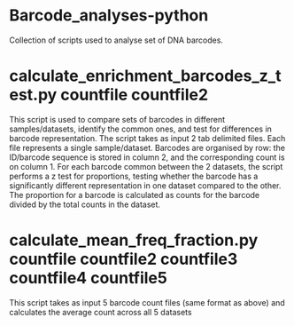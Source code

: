 # Barcode_analyses-python

Collection of scripts used to analyse set of DNA barcodes.


# calculate_enrichment_barcodes_z_test.py  countfile  countfile2
This script is used to compare sets of barcodes in different samples/datasets, identify the common ones, and test for differences in barcode representation.    The script takes as input 2 tab delimited files. Each file represents a single sample/dataset. Barcodes are organised by row: the ID/barcode sequence is stored in column 2, and the corresponding count is on column 1. For each barcode common between the 2 datasets, the script performs a z test for proportions, testing whether the barcode has a significantly different representation in one dataset compared to the other. The proportion for a barcode is calculated as counts for the barcode divided by the total counts in the dataset.

# calculate_mean_freq_fraction.py countfile  countfile2 countfile3  countfile4 countfile5
This script takes as input 5 barcode count files (same format as above) and calculates the average count across all 5 datasets
